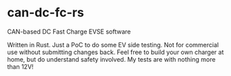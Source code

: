 # can-dc-fc-rs
CAN-based DC Fast Charge EVSE software

Written in Rust. Just a PoC to do some EV side testing. Not for commercial use without submitting changes back. Feel free to build your own charger at home, but do understand safety involved. My tests are with nothing more than 12V!
